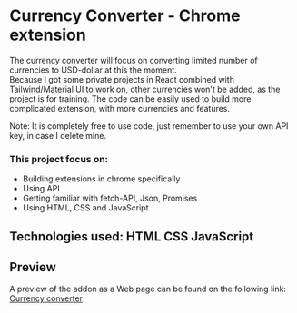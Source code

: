 # Currency Converter - Chrome extension
The currency converter will focus on converting limited number of currencies to USD-dollar at this the moment. <br>
Because I got some private projects in React combined with Tailwind/Material UI to work on, other currencies won't be added, as the project is for training.
The code can be easily used to build more complicated extension, with more currencies and features.

Note: It is completely free to use code, just remember to use your own API key, in case I delete mine.

### This project focus on:
* Building extensions in chrome specifically
* Using API 
* Getting familiar with fetch-API, Json, Promises
* Using HTML, CSS and JavaScript

## Technologies used: HTML CSS JavaScript
## Preview
A preview of the addon as a Web page can be found on the following link:  [Currency converter](https://codepen.io/TNsCodes/pen/vYVyOvb)
